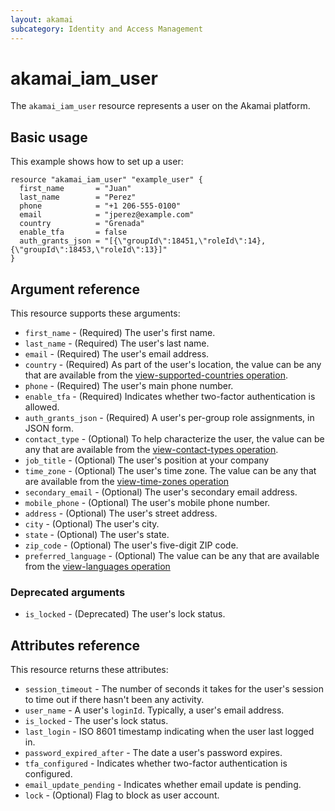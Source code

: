 ```yaml
---
layout: akamai
subcategory: Identity and Access Management
---
```


# akamai_iam_user

The `akamai_iam_user` resource represents a user on the Akamai platform.

## Basic usage

This example shows how to set up a user:

```hcl
resource "akamai_iam_user" "example_user" {
  first_name       = "Juan"
  last_name        = "Perez"
  phone            = "+1 206-555-0100"
  email            = "jperez@example.com"
  country          = "Grenada"
  enable_tfa       = false
  auth_grants_json = "[{\"groupId\":18451,\"roleId\":14},{\"groupId\":18453,\"roleId\":13}]"
}
```

## Argument reference

This resource supports these arguments:

* `first_name` - (Required) The user's first name.
* `last_name` - (Required) The user's last name.
* `email` - (Required) The user's email address.
* `country` - (Required) As part of the user's location, the value can be any that are available from the [view-supported-countries operation](../data-sources/iam_countries.md).
* `phone` - (Required) The user's main phone number.
* `enable_tfa` - (Required) Indicates whether two-factor authentication is allowed.
* `auth_grants_json` - (Required) A user's per-group role assignments, in JSON form.
* `contact_type` - (Optional) To help characterize the user, the value can be any that are available from the [view-contact-types operation](../data-sources/iam_contact_types.md).
* `job_title` - (Optional) The user's position at your company
* `time_zone` - (Optional) The user's time zone. The value can be any that are available from the [view-time-zones operation](../data-sources/iam_timezones.md)
* `secondary_email` - (Optional) The user's secondary email address.
* `mobile_phone` - (Optional) The user's mobile phone number.
* `address` - (Optional) The user's street address.
* `city` - (Optional) The user's city.
* `state` - (Optional) The user's state.
* `zip_code` - (Optional) The user's five-digit ZIP code.
* `preferred_language` - (Optional) The value can be any that are available from the [view-languages operation](../data-sources/iam_supported_langs.md)

### Deprecated arguments
* `is_locked` - (Deprecated) The user's lock status.

## Attributes reference

This resource returns these attributes:

* `session_timeout` - The number of seconds it takes for the user's session to time out if there hasn't been any activity.
* `user_name` - A user's `loginId`. Typically, a user's email address.
* `is_locked` - The user's lock status.
* `last_login` - ISO 8601 timestamp indicating when the user last logged in.
* `password_expired_after` - The date a user's password expires.
* `tfa_configured` - Indicates whether two-factor authentication is configured.
* `email_update_pending` - Indicates whether email update is pending.
* `lock` - (Optional) Flag to block as user account.
